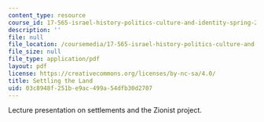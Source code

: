 ```yaml
---
content_type: resource
course_id: 17-565-israel-history-politics-culture-and-identity-spring-2011
description: ''
file: null
file_location: /coursemedia/17-565-israel-history-politics-culture-and-identity-spring-2011/03c8948f251be9ac499a54dfb30d2707_MIT17_565S11_ses5_slides.pdf
file_size: null
file_type: application/pdf
layout: pdf
license: https://creativecommons.org/licenses/by-nc-sa/4.0/
title: Settling the Land
uid: 03c8948f-251b-e9ac-499a-54dfb30d2707
---
```

Lecture presentation on settlements and the Zionist project.